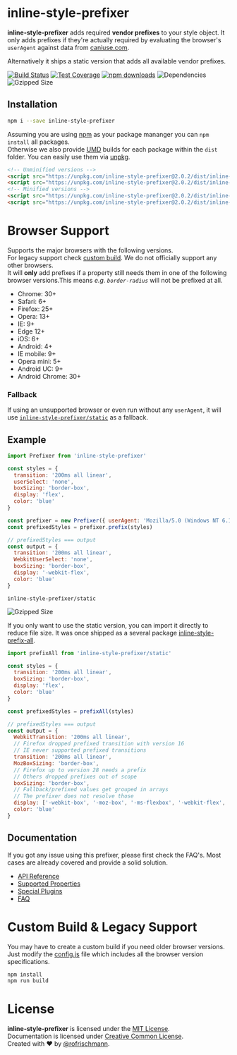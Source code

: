 # inline-style-prefixer

**inline-style-prefixer** adds required **vendor prefixes** to your style object. It only adds prefixes if they're actually required by evaluating the browser's `userAgent` against data from [caniuse.com](http://caniuse.com/).
<br>

Alternatively it ships a static version that adds all available vendor prefixes.

[![Build Status](https://travis-ci.org/rofrischmann/inline-style-prefixer.svg)](https://travis-ci.org/rofrischmann/inline-style-prefixer)
[![Test Coverage](https://codeclimate.com/github/rofrischmann/inline-style-prefixer/badges/coverage.svg)](https://codeclimate.com/github/rofrischmann/inline-style-prefixer/coverage)
[![npm downloads](https://img.shields.io/npm/dm/inline-style-prefixer.svg)](https://img.shields.io/npm/dm/inline-style-prefixer.svg)
![Dependencies](https://david-dm.org/rofrischmann/inline-style-prefixer.svg)
![Gzipped Size](https://img.shields.io/badge/gzipped-8.50kb-brightgreen.svg)

## Installation
```sh
npm i --save inline-style-prefixer
```
Assuming you are using [npm](https://www.npmjs.com) as your package mananger you can `npm install` all packages. <br>
Otherwise we also provide [UMD](https://github.com/umdjs/umd) builds for each package within the `dist` folder. You can easily use them via [unpkg](https://unpkg.com/).
```HTML
<!-- Unminified versions -->
<script src="https://unpkg.com/inline-style-prefixer@2.0.2/dist/inline-style-prefixer.js"></script>
<script src="https://unpkg.com/inline-style-prefixer@2.0.2/dist/inline-style-prefix-all.js"></script>
<!-- Minified versions -->
<script src="https://unpkg.com/inline-style-prefixer@2.0.2/dist/inline-style-prefixer.min.js"></script>
<script src="https://unpkg.com/inline-style-prefixer@2.0.2/dist/inline-style-prefix-all.min.js"></script>
```

# Browser Support
Supports the major browsers with the following versions. <br>For legacy support check [custom build](#custom-build--legacy-support). We do not officially support any other browsers.<br>
It will **only** add prefixes if a property still needs them in one of the following browser versions.This means *e.g. `border-radius`* will not be prefixed at all.

* Chrome: 30+
* Safari: 6+
* Firefox: 25+
* Opera: 13+
* IE: 9+
* Edge 12+
* iOS: 6+
* Android: 4+
* IE mobile: 9+
* Opera mini: 5+
* Android UC: 9+
* Android Chrome: 30+

### Fallback
If using an unsupported browser or even run without any `userAgent`, it will use [`inline-style-prefixer/static`](docs/API.md#pro-tip) as a fallback.


## Example
```javascript
import Prefixer from 'inline-style-prefixer'

const styles = {
  transition: '200ms all linear',
  userSelect: 'none',
  boxSizing: 'border-box',
  display: 'flex',
  color: 'blue'
}

const prefixer = new Prefixer({ userAgent: 'Mozilla/5.0 (Windows NT 6.1) AppleWebKit/537.2 (KHTML, like Gecko) Chrome/25.0.1216.0 Safari/537.2'})
const prefixedStyles = prefixer.prefix(styles)

// prefixedStyles === output
const output = {
  transition: '200ms all linear',
  WebkitUserSelect: 'none',
  boxSizing: 'border-box',
  display: '-webkit-flex',
  color: 'blue'
}
```
`inline-style-prefixer/static`

![Gzipped Size](https://img.shields.io/badge/gzipped-2.40kb-brightgreen.svg)

If you only want to use the static version, you can import it directly to reduce file size. It was once shipped as a several package [inline-style-prefix-all](https://github.com/rofrischmann/inline-style-prefix-all).
```javascript
import prefixAll from 'inline-style-prefixer/static'

const styles = {
  transition: '200ms all linear',
  boxSizing: 'border-box',
  display: 'flex',
  color: 'blue'
}

const prefixedStyles = prefixAll(styles)

// prefixedStyles === output
const output = {
  WebkitTransition: '200ms all linear',
  // Firefox dropped prefixed transition with version 16
  // IE never supported prefixed transitions
  transition: '200ms all linear',
  MozBoxSizing: 'border-box',
  // Firefox up to version 28 needs a prefix
  // Others dropped prefixes out of scope
  boxSizing: 'border-box',
  // Fallback/prefixed values get grouped in arrays
  // The prefixer does not resolve those
  display: ['-webkit-box', '-moz-box', '-ms-flexbox', '-webkit-flex', 'flex']
  color: 'blue'
}
```

## Documentation
If you got any issue using this prefixer, please first check the FAQ's. Most cases are already covered and provide a solid solution.

* [API Reference](docs/API.md)
* [Supported Properties](docs/Properties.md)
* [Special Plugins](docs/Plugins.md)
* [FAQ](docs/FAQ.md)

# Custom Build & Legacy Support
You may have to create a custom build if you need older browser versions. Just modify the [config.js](config.js) file which includes all the browser version specifications.
```sh
npm install
npm run build
```

# License
**inline-style-prefixer** is licensed under the [MIT License](http://opensource.org/licenses/MIT).<br>
Documentation is licensed under [Creative Common License](http://creativecommons.org/licenses/by/4.0/).<br>
Created with ♥ by [@rofrischmann](http://rofrischmann.de).
